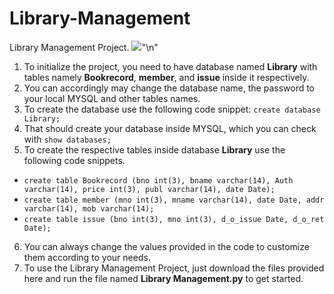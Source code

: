 # Library-Management
Library Management Project.
![](https://cdn.discordapp.com/attachments/519576119503224842/652223060157399049/rainbow_line.gif)"\n"
1) To initialize the project, you need to have database named **Library** with tables namely **Bookrecord**, **member**, and **issue** inside it respectively.
2) You can accordingly may change the database name, the password to your local MYSQL and other tables names.
3) To create the database use the following code snippet: ```create database Library;```
4) That should create your database inside MYSQL, which you can check with ```show databases;```
5) To create the respective tables inside database **Library** use the following code snippets.
  - ```create table Bookrecord (bno int(3), bname varchar(14), Auth varchar(14), price int(3), publ varchar(14), date Date);```
  - ```create table member (mno int(3), mname varchar(14), date Date, addr varchar(14), mob varchar(14);```
  - ```create table issue (bno int(3), mno int(3), d_o_issue Date, d_o_ret Date);```
6) You can always change the values provided in the code to customize them according to your needs.
7) To use the Library Management Project, just download the files provided here and run the file named **Library Management.py** to get started.
